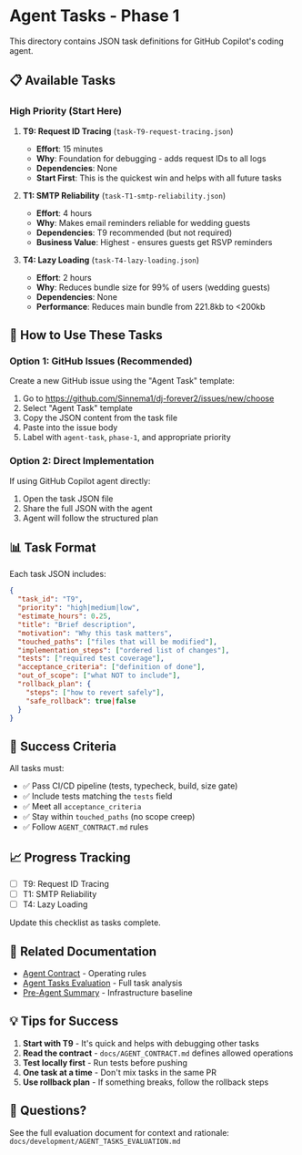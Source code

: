 # Agent Tasks - Phase 1

This directory contains JSON task definitions for GitHub Copilot's coding agent.

## 📋 Available Tasks

### High Priority (Start Here)

1. **T9: Request ID Tracing** (`task-T9-request-tracing.json`)

   - **Effort**: 15 minutes
   - **Why**: Foundation for debugging - adds request IDs to all logs
   - **Dependencies**: None
   - **Start First**: This is the quickest win and helps with all future tasks

2. **T1: SMTP Reliability** (`task-T1-smtp-reliability.json`)

   - **Effort**: 4 hours
   - **Why**: Makes email reminders reliable for wedding guests
   - **Dependencies**: T9 recommended (but not required)
   - **Business Value**: Highest - ensures guests get RSVP reminders

3. **T4: Lazy Loading** (`task-T4-lazy-loading.json`)
   - **Effort**: 2 hours
   - **Why**: Reduces bundle size for 99% of users (wedding guests)
   - **Dependencies**: None
   - **Performance**: Reduces main bundle from 221.8kb to <200kb

## 🚀 How to Use These Tasks

### Option 1: GitHub Issues (Recommended)

Create a new GitHub issue using the "Agent Task" template:

1. Go to https://github.com/Sinnema1/dj-forever2/issues/new/choose
2. Select "Agent Task" template
3. Copy the JSON content from the task file
4. Paste into the issue body
5. Label with `agent-task`, `phase-1`, and appropriate priority

### Option 2: Direct Implementation

If using GitHub Copilot agent directly:

1. Open the task JSON file
2. Share the full JSON with the agent
3. Agent will follow the structured plan

## 📊 Task Format

Each task JSON includes:

```json
{
  "task_id": "T9",
  "priority": "high|medium|low",
  "estimate_hours": 0.25,
  "title": "Brief description",
  "motivation": "Why this task matters",
  "touched_paths": ["files that will be modified"],
  "implementation_steps": ["ordered list of changes"],
  "tests": ["required test coverage"],
  "acceptance_criteria": ["definition of done"],
  "out_of_scope": ["what NOT to include"],
  "rollback_plan": {
    "steps": ["how to revert safely"],
    "safe_rollback": true|false
  }
}
```

## 🎯 Success Criteria

All tasks must:

- ✅ Pass CI/CD pipeline (tests, typecheck, build, size gate)
- ✅ Include tests matching the `tests` field
- ✅ Meet all `acceptance_criteria`
- ✅ Stay within `touched_paths` (no scope creep)
- ✅ Follow `AGENT_CONTRACT.md` rules

## 📈 Progress Tracking

- [ ] T9: Request ID Tracing
- [ ] T1: SMTP Reliability
- [ ] T4: Lazy Loading

Update this checklist as tasks complete.

## 🔗 Related Documentation

- [Agent Contract](../../docs/AGENT_CONTRACT.md) - Operating rules
- [Agent Tasks Evaluation](../../docs/development/AGENT_TASKS_EVALUATION.md) - Full task analysis
- [Pre-Agent Summary](../../PRE_AGENT_COMMIT_SUMMARY.md) - Infrastructure baseline

## 💡 Tips for Success

1. **Start with T9** - It's quick and helps with debugging other tasks
2. **Read the contract** - `docs/AGENT_CONTRACT.md` defines allowed operations
3. **Test locally first** - Run tests before pushing
4. **One task at a time** - Don't mix tasks in the same PR
5. **Use rollback plan** - If something breaks, follow the rollback steps

## 📧 Questions?

See the full evaluation document for context and rationale:
`docs/development/AGENT_TASKS_EVALUATION.md`

